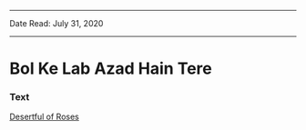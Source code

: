 ***
Date Read: July 31, 2020
***

# Bol Ke Lab Azad Hain Tere

### Text
[Desertful of Roses](http://www.columbia.edu/itc/mealac/pritchett/00urdu/3mod/kiernan_faiz/11_speak.pdf)

